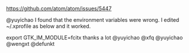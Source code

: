 https://github.com/atom/atom/issues/5447

@yuyichao I found that the environment variables were wrong. I edited ~/.xprofile as below and it worked.

export GTK_IM_MODULE=fcitx
thanks a lot @yuyichao @xfq @yuyichao @wengxt @defunkt
